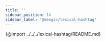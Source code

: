 ```yaml
---
title: ''
sidebar_position: 14
sidebar_label: '@meogic/lexical-hashtag'
---
```


{@import ../../../lexical-hashtag/README.md}
